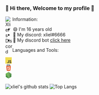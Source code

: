 ### 👋 Hi there, Welcome to my profile 👋
<a href="https://discord.com/users/417398665670295572" rel="nofollow">
    <img align="left" alt="Xliel's Discord" width="22px" src="https://camo.githubusercontent.com/a0749e18786e64dcf16e7fc424fb029de5cebadc/68747470733a2f2f63646e2e6a7364656c6976722e6e65742f6e706d2f73696d706c652d69636f6e734076332f69636f6e732f646973636f72642e737667" data-canonical-src="https://cdn.jsdelivr.net/npm/simple-icons@v3/icons/discord.svg" style="max-width:100%;">
  </a>

Information:
- 😄 I'm 16 years old
- 📨 My discord: xliel#6666
- 🤖 My discord bot [click here](https://top.gg/bot/599408580042424321) 

Languages and Tools:

<code><a target="_blank" rel="noopener noreferrer" href="https://raw.githubusercontent.com/github/explore/80688e429a7d4ef2fca1e82350fe8e3517d3494d/topics/javascript/javascript.png"><img height="20" src="https://raw.githubusercontent.com/github/explore/80688e429a7d4ef2fca1e82350fe8e3517d3494d/topics/javascript/javascript.png" style="max-width:100%;"></a>
</code>
<code><a target="_blank" rel="noopener noreferrer" href="https://raw.githubusercontent.com/github/explore/80688e429a7d4ef2fca1e82350fe8e3517d3494d/topics/html/html.png"><img height="20" src="https://raw.githubusercontent.com/github/explore/80688e429a7d4ef2fca1e82350fe8e3517d3494d/topics/html/html.png" style="max-width:100%;"></a>
</code>
<code><a target="_blank" rel="noopener noreferrer" href="https://raw.githubusercontent.com/github/explore/80688e429a7d4ef2fca1e82350fe8e3517d3494d/topics/nodejs/nodejs.png"><img height="20" src="https://raw.githubusercontent.com/github/explore/80688e429a7d4ef2fca1e82350fe8e3517d3494d/topics/nodejs/nodejs.png" style="max-width:100%;"></a>
</code>

![xliel's github stats](https://github-readme-stats.vercel.app/api?username=xliel&show_icons=true&theme=dark)
![Top Langs](https://github-readme-stats.vercel.app/api/top-langs/?username=xliel&layout=compact&theme=dark)
